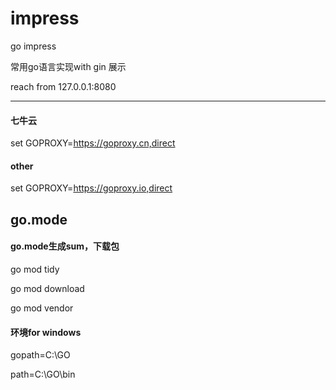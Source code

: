 # impress
go impress

常用go语言实现with gin 展示

reach from 127.0.0.1:8080

-----
#### 七牛云

set GOPROXY=https://goproxy.cn,direct 

#### other

set GOPROXY=https://goproxy.io,direct

go.mode
---

#### go.mode生成sum，下载包

go mod tidy

go mod download

go mod vendor

#### 环境for windows

gopath=C:\GO

path=C:\GO\bin
